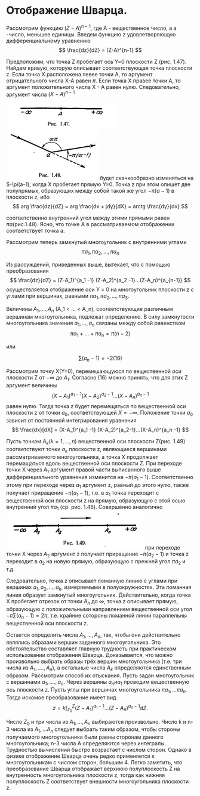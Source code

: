 # Отображение Шварца.

Рассмотрим функцию $(Z-A)^{n-1}$, где A - вещественное число, а a -число, меньшее единицы.
Введем функцию z удовлетворяющую дифференциальному уравнению
$$
    \frac{dz}{dZ} = (Z-A)^{n-1}
$$

Предположим, что точка Z пробегает ось Y=0 плоскости Z (рис. 1.47). Найдем кривую, которую описывает соответствующая точка плоскости z.
Если точка X расположена левее точки A, то аргумент отрицательного числа X-A равен $\pi$. Если точка X правее точки A, то аргумент положительного числа X - A равен нулю. Следовательно, аргумент числа $(X-A)^{n-1}$

![](../../Картинки/Рис.1.47.png)
![](../../Картинки/Рис.1.48.png)
будет скачкообразно изменяться на $-\pi(a-1), когда X пробегает прямую Y=0. Точка z при этом опишет две полупрямых, образующих между собой такой же угол $-\pi(a-1)$ в плоскости z, ибо
$$
    arg \frac{dz}{dZ} = arg \frac{dx + jdy}{dX} = arctg \frac{dy}{dx}
$$

соответственно внутренний угол между этими прямыми равен $\pi a$(рис.1.48).
Ясно, что точке A в рассматриваемом отображении соответствует точка а.

Рассмотрим теперь замкнутый многоугольник с внутренними углами
$$
    \pi a_1, \pi a_2 ,..., \pi a_n
$$

Из рассуждений, приведенных выше, вытекает, что с помощью преобразования
$$
    \frac{dz}{dZ} = (Z-A_1)^{a_1 -1} (Z-A_2)^{a_2 -1}...(Z-A_n)^{a_{n-1}}
$$
осуществляется отображение оси Y = 0 на многоугольник плоскости z с углами при вершинах, равными $\pi a_1, \pi a_2,..., \pi a_3$.

Величины $A_1$,....,$A_n$ (A_1 < ... < A_n), соответствующие различным вершинам многоугольника, подлежат определению. В силу замкнутости многоугольника значения $a_1,...,a_n$ связаны между собой равенством 
$$
    \pi a_1 + ... + \pi a_n = \pi(n-2)
$$

или 

$$
    \sum (a_n - 1) = -2 (16)
$$

Рассмотрим точку X(Y=0), перемешающуюся по вещественной оси плоскости Z от $-\infty$ до $A_1$. Согласно (16) можно принять, что для этих Z аргумент величины 
$$
    (X-A_1)^{a_1 -1}(X-A_2)^{a_2-1}...(X-A_n)^{a_n - 1}
$$
равен нулю. Тогда точка z будет перемещаться по вещественной оси плоскости z от точки $a_0$, соответствующей $X = - \infty$. Положение точки $a_0$ зависит от постоянной интегрирования уравнения
$$
    \frac{dx}[dX] = (X-A_1)^{a_1 -1} (X-A_2)^{a_2-1}...(X-A_n)^{a_n -1}
$$

Пусть точкам $A_k(k=1,...,n)$ вещественной оси плоскости Z(рис. 1.49) соответствуют точки $a_k$ плоскости z, являющиеся вершинами рассматриваемого многоугольника, а точка X продолжает перемащаться вдоль вещественной оси плоскости Z. При переходе точки X через $A_1$ аргумент правой части выписанного выше дифференциального уравнения изменится на $- \pi (a_1 -1)$. Соответственно этому при переходе через $a_1$ аргумент z, равный до этого нулю, также получает приращение $-\pi (a_1 -1)$, т.е. в $a_1$ точка переходит с вещественной оси плоскости z на прямую, образующую с этой осью внутренний угол $\pi a_1$ (ср. рис. 1.48). Совершенно аналогично
![](../../Картинки/Рис.1.49.png)
при переходе точки X через $A_2$ аргумент z получает приращение $-\pi(a_2-1)$
и точка z переходит в $a_2$ на новую прямую, образующую с прежней угол $\pi a_2$ и т.д.

Следовательно, точка z описывает ломанную линию с углами при вершинах $a_1, a_2,...,a_k$, измеряемыми в полуокружностях. Эта ломанная линия образует замкнутый многоугольник. Действительно, когда точка X пробегает отрезок от точки $A_n$ до $\infty$, точка z описывает прямую, образующую с положительными направлением вещественной оси угол $- \pi \sum (a_n - 1) = 2 \pi,$ т.е. крайние сотороны ломанной линии параллельны вещественной оси плоскости z.

Остается определить числа $A_1,...,A_n$, так, чтобы они действительно являлись образами вершин заданного многоугольника. Это обстоятельство составляет главную трудность при практическом использовании отображения Шварца. Доказывается, что можно произвольно выбрать образы трёх вершин многоугольника (т.е. три числа из $A_1,....,A_n$), а остальные числа $A_k$ определяются единственным образом. Рассмотрим способ их отыскания. Пусть задан многоугольник с вершинами $a_1,....,a_n$. Через вершины $a_n и a_1$ проводим вещественную ось плоскости z. Пусть углы при вершинах многоугольника $\pi a_1,... \pi a_n$. Тогда искомое преобразование имеет вид
$$
    z = k \int_{z_0}^Z (Z - A_1)^{a_1 - 1} ... (Z-A_n)^{a_n - 1} dZ.
$$

Число $Z_0$ и три числа из $A_1,...,A_n$ выбираются произвольно. Число k и n-3 числа из $A_1,...A_n$ следует выбрать таким образом, чтобы стороны получаемого многоугольника были равны сторонам данного многоугольника; n-3 числа A определяются через интегралы. Трудностью вычислений быстро возрастает с числом сторон. Однако в физике отображение Шварца очень редко применяется к многоугольникам с числом сторон, большим 4.
Легко заметить, что преобразование Шварца отображает верхнюю полуплоскость Z на внутренность многоугольника плоскости z, тогда как нижняя полуплоскость Z соответствует внешности многоугольника плоскости z.